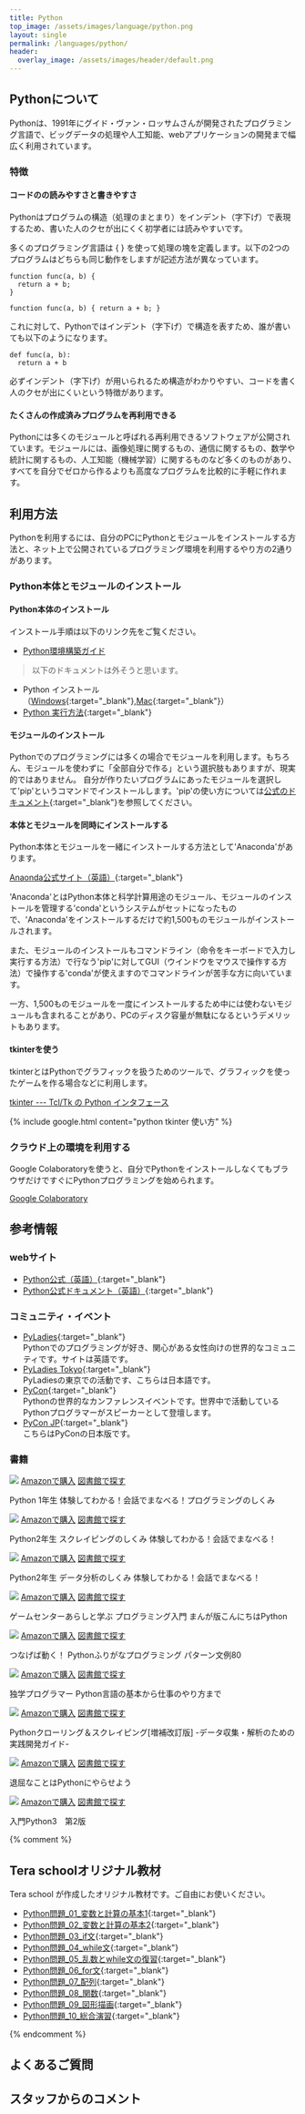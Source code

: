 ```yaml
---
title: Python
top_image: /assets/images/language/python.png
layout: single
permalink: /languages/python/
header:
  overlay_image: /assets/images/header/default.png
---
```

## Pythonについて
Pythonは、1991年にグイド・ヴァン・ロッサムさんが開発されたプログラミング言語で、ビッグデータの処理や人工知能、webアプリケーションの開発まで幅広く利用されています。

### 特徴
#### コードのの読みやすさと書きやすさ
Pythonはプログラムの構造（処理のまとまり）をインデント（字下げ）で表現するため、書いた人のクセが出にくく初学者には読みやすいです。

多くのプログラミング言語は { } を使って処理の塊を定義します。以下の2つのプログラムはどちらも同じ動作をしますが記述方法が異なっています。

```
function func(a, b) {
  return a + b;
}

function func(a, b) { return a + b; }
```
これに対して、Pythonではインデント（字下げ）で構造を表すため、誰が書いても以下のようになります。
```
def func(a, b):
  return a + b
```

必ずインデント（字下げ）が用いられるため構造がわかりやすい、コードを書く人のクセが出にくいという特徴があります。

#### たくさんの作成済みプログラムを再利用できる
Pythonには多くのモジュールと呼ばれる再利用できるソフトウェアが公開されています。モジュールには、画像処理に関するもの、通信に関するもの、数学や統計に関するもの、人工知能（機械学習）に関するものなど多くのものがあり、すべてを自分でゼロから作るよりも高度なプログラムを比較的に手軽に作れます。

## 利用方法
Pythonを利用するには、自分のPCにPythonとモジュールをインストールする方法と、ネット上で公開されているプログラミング環境を利用するやり方の2通りがあります。

### Python本体とモジュールのインストール

#### Python本体のインストール
インストール手順は以下のリンク先をご覧ください。

- [Python環境構築ガイド](https://www.python.jp/install/install.html)

> 以下のドキュメントは外そうと思います。

- Python インストール（[Windows](https://drive.google.com/open?id=1wIMzs6Hqnpa8_S1rq6gRjYW2lNuNaEQRynt5BJFkFVI){:target="_blank"},[Mac](https://drive.google.com/open?id=1euMcX2DQIUjZRkNUN5-Msd5vOPhMdiWZG8w9jMl2I1Q){:target="_blank"}）
- [Python 実行方法](https://drive.google.com/open?id=1vbJDavKES6KsAZce6jhPE8Kv4WpgqhrmXKe8VkP44p8){:target="_blank"}

#### モジュールのインストール
Pythonでのプログラミングには多くの場合でモジュールを利用します。もちろん、モジュールを使わずに「全部自分で作る」という選択肢もありますが、現実的ではありません。
自分が作りたいプログラムにあったモジュールを選択して'pip'というコマンドでインストールします。'pip'の使い方については[公式のドキュメント](https://docs.python.org/ja/3/installing/index.html){:target="_blank"}を参照してください。

#### 本体とモジュールを同時にインストールする
Python本体とモジュールを一緒にインストールする方法として'Anaconda'があります。

[Anaonda公式サイト（英語）](https://www.anaconda.com/){:target="_blank"}

'Anaconda'とはPython本体と科学計算用途のモジュール、モジュールのインストールを管理する'conda'というシステムがセットになったもので、'Anaconda'をインストールするだけで約1,500ものモジュールがインストールされます。

また、モジュールのインストールもコマンドライン（命令をキーボードで入力し実行する方法）で行なう'pip'に対してGUI（ウインドウをマウスで操作する方法）で操作する'conda'が使えますのでコマンドラインが苦手な方に向いています。

一方、1,500ものモジュールを一度にインストールするため中には使わないモジュールも含まれることがあり、PCのディスク容量が無駄になるというデメリットもあります。

#### tkinterを使う
tkinterとはPythonでグラフィックを扱うためのツールで、グラフィックを使ったゲームを作る場合などに利用します。

[tkinter --- Tcl/Tk の Python インタフェース](https://docs.python.org/ja/3/library/tkinter.html)

{% include google.html content="python tkinter 使い方" %}

### クラウド上の環境を利用する
Google Colaboratoryを使うと、自分でPythonをインストールしなくてもブラウザだけですぐにPythonプログラミングを始められます。

[Google Colaboratory](http://colab.research.google.com)



## 参考情報
### webサイト
- [Python公式（英語）](https://www.python.org){:target="_blank"}
- [Python公式ドキュメント（英語）](https://docs.python.org/){:target="_blank"}

### コミュニティ・イベント
- [PyLadies](https://pyladies.com){:target="_blank"}  
Pythonでのプログラミングが好き、関心がある女性向けの世界的なコミュニティです。サイトは英語です。
- [PyLadies Tokyo](https://pyladies-tokyo.connpass.com){:target="_blank"}  
PyLadiesの東京での活動です、こちらは日本語です。
- [PyCon](https://pycon.org){:target="_blank"}  
Pythonの世界的なカンファレンスイベントです。世界中で活動しているPythonプログラマーがスピーカーとして登壇します。
- [PyCon JP](https://www.pycon.jp){:target="_blank"}  
こちらはPyConの日本版です。

### 書籍
<div class="bookshelf">
	<div class="book">
		<img class="cover" src="https://cover.openbd.jp/9784798153193.jpg">
		<a class="btn amazon" href="https://amazon.jp/dp/4798153192" target="blank">Amazonで購入</a>
		<a class="btn library" href="https://calil.jp/book/4798153192" target="blank">図書館で探す</a>
		<p class="title">Python 1年生 体験してわかる！会話でまなべる！プログラミングのしくみ</p>
	</div>
	<div class="book">
		<img class="cover" src="https://cover.openbd.jp/9784798161914.jpg">
		<a class="btn amazon" href="https://amazon.jp/dp/4798161918" target="blank">Amazonで購入</a>
		<a class="btn library" href="https://calil.jp/book/4798161918" target="blank">図書館で探す</a>
		<p class="title">Python2年生 スクレイピングのしくみ 体験してわかる！会話でまなべる！</p>
	</div>
	<div class="book">
		<img class="cover" src="https://cover.openbd.jp/9784798164960.jpg">
		<a class="btn amazon" href="https://amazon.jp/dp/4798164968" target="blank">Amazonで購入</a>
		<a class="btn library" href="https://calil.jp/book/4798164968" target="blank">図書館で探す</a>
		<p class="title">Python2年生 データ分析のしくみ 体験してわかる！会話でまなべる！</p>
	</div>
	<div class="book">
		<img class="cover" src="https://cover.openbd.jp/9784822288822.jpg">
		<a class="btn amazon" href="https://amazon.jp/dp/482228882X" target="blank">Amazonで購入</a>
		<a class="btn library" href="https://calil.jp/book/482228882X" target="blank">図書館で探す</a>
		<p class="title">ゲームセンターあらしと学ぶ プログラミング入門 まんが版こんにちはPython</p>
	</div>
	<div class="book">
		<img class="cover" src="/assets/images/no_image.png">
		<a class="btn amazon" href="https://amazon.jp/dp/4295009202" target="blank">Amazonで購入</a>
		<a class="btn library" href="https://calil.jp/book/4295009202" target="blank">図書館で探す</a>
		<p class="title">つなげば動く！ Pythonふりがなプログラミング パターン文例80</p>
	</div>
	<div class="book">
		<img class="cover" src="https://cover.openbd.jp/9784822292270.jpg">
		<a class="btn amazon" href="https://amazon.jp/dp/4822292274" target="blank">Amazonで購入</a>
		<a class="btn library" href="https://calil.jp/book/4822292274" target="blank">図書館で探す</a>
		<p class="title">独学プログラマー Python言語の基本から仕事のやり方まで</p>
	</div>
	<div class="book">
		<img class="cover" src="https://cover.openbd.jp/9784297107383.jpg">
		<a class="btn amazon" href="https://amazon.jp/dp/4297107384" target="blank">Amazonで購入</a>
		<a class="btn library" href="https://calil.jp/book/4297107384" target="blank">図書館で探す</a>
		<p class="title">Pythonクローリング＆スクレイピング[増補改訂版] -データ収集・解析のための実践開発ガイド-</p>
	</div>
	<div class="book">
		<img class="cover" src="/assets/images/no_image.png">
		<a class="btn amazon" href="https://amazon.jp/dp/487311778X" target="blank">Amazonで購入</a>
		<a class="btn library" href="https://calil.jp/book/487311778X" target="blank">図書館で探す</a>
		<p class="title">退屈なことはPythonにやらせよう</p>
	</div>
	<div class="book">
		<img class="cover" src="https://cover.openbd.jp/9784873119328.jpg">
		<a class="btn amazon" href="https://amazon.jp/dp/4873119324" target="blank">Amazonで購入</a>
		<a class="btn library" href="https://calil.jp/book/4873119324" target="blank">図書館で探す</a>
		<p class="title">入門Python3　第2版</p>
	</div>
</div>

{% comment %}

## Tera schoolオリジナル教材
Tera school が作成したオリジナル教材です。ご自由にお使いください。
- [Python問題_01_変数と計算の基本1](https://docs.google.com/document/d/1sRuFbn7hdcqeuCCcyg_92NvXaKNagejMtruCwFAyTn4/edit?usp=sharing){:target="_blank"}
- [Python問題_02_変数と計算の基本2](https://docs.google.com/document/d/1oB1Vy6ae8PyPIlD1Ldrctl2ZJR3GQcVu6f2mtWnHzxs/edit?usp=sharing){:target="_blank"}
- [Python問題_03_if文](https://docs.google.com/document/d/1qcMxgY006DmWM8_Qos-4AdTqW-UD8ej4Zcy714zrRCA/edit?usp=sharing){:target="_blank"}
- [Python問題_04_while文](https://docs.google.com/document/d/1kj-2QPGcAXClxzCyYMJD6dU23VcfDDD4KdEFemwqalE/edit?usp=sharing){:target="_blank"}
- [Python問題_05_乱数とwhile文の復習](https://docs.google.com/document/d/1zYRN77E15VPFDyf2Roi3dRidBfWp9VmILo4PvU94eJc/edit?usp=sharing){:target="_blank"}
- [Python問題_06_for文](https://docs.google.com/document/d/1TcXTLt8Wpf4OD7WSEd9slNEt4Qi7RYCIWtPKdPKlq7o/edit?usp=sharing){:target="_blank"}
- [Python問題_07_配列](https://docs.google.com/document/d/1Fg8fUqOCZGUOvrxvj9IVtR70fYzdpZ4inwNK3Ft2BvA/edit?usp=sharing){:target="_blank"}
- [Python問題_08_関数](https://docs.google.com/document/d/1alhtFgUBo7UhZcV83Dx4-Fr13x7zFqFWeydDbPQav3E/edit?usp=sharing){:target="_blank"}
- [Python問題_09_図形描画](https://docs.google.com/document/d/1hEbWBj853uFLMeiEsgvOHj1WVzZ6n8zEph3pLP0rctI/edit?usp=sharing){:target="_blank"}
- [Python問題_10_総合演習](https://docs.google.com/document/d/1-VSJDTZTDYgDjU5FxIc67caDHKEWnBLTuHPUOeqNOV4/edit?usp=sharing){:target="_blank"}

{% endcomment %}


## よくあるご質問

## スタッフからのコメント

